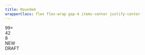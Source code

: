 ```yaml
---
title: Rounded
wrapperClass: flex flex-wrap gap-4 items-center justify-center
---
```


<div role="status" class="vv-badge vv-badge--rounded">
    99+
</div>
<div role="status" class="vv-badge vv-badge--rounded vv-badge--black">
    42
</div>
<div role="status" class="vv-badge vv-badge--rounded vv-badge--danger">
    8
</div>
<div role="status" class="vv-badge vv-badge--roundedvv-badge--success">
    <IconifyIcon icon="akar-icons:check" />
    NEW
</div>
<div role="status" class="vv-badge vv-badge--rounded vv-badge--warning">
    <IconifyIcon icon="akar-icons:pencil" />
    DRAFT
</div>